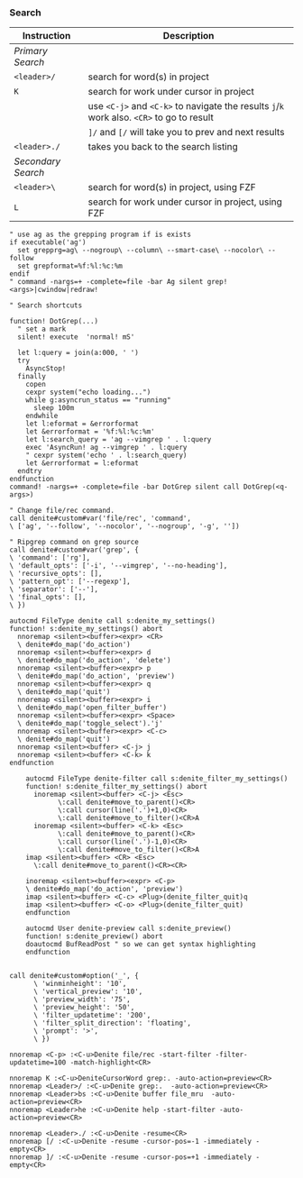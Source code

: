 ### Search

| Instruction        | Description                                                                               |
| ---                | ---                                                                                       |
| *Primary Search*   |                                                                                           |
| `<leader>/`        | search for word(s) in project                                                             |
| `K`                | search for work under cursor in project                                                   |
|                    | use `<C-j>` and `<C-k>` to navigate the results `j`/`k` work also. `<CR>` to go to result |
|                    | `]/` and `[/` will take you to prev and next results                                      |
| `<leader>./`       | takes you back to the search listing                                                      |
| *Secondary Search* |                                                                                           |
| `<leader>\`        | search for word(s) in project, using FZF                                                  |
| `L`                | search for work under cursor in project, using FZF                                        |

```vim
" use ag as the grepping program if is exists
if executable('ag')
  set grepprg=ag\ --nogroup\ --column\ --smart-case\ --nocolor\ --follow
  set grepformat=%f:%l:%c:%m
endif
" command -nargs=+ -complete=file -bar Ag silent grep! <args>|cwindow|redraw!

" Search shortcuts

function! DotGrep(...)
  " set a mark
  silent! execute  'normal! mS'

  let l:query = join(a:000, ' ')
  try
    AsyncStop!
  finally
    copen
    cexpr system("echo loading...")
    while g:asyncrun_status == "running"
      sleep 100m
    endwhile
    let l:eformat = &errorformat
    let &errorformat = '%f:%l:%c:%m'
    let l:search_query = 'ag --vimgrep ' . l:query
    exec 'AsyncRun! ag --vimgrep ' . l:query
    " cexpr system('echo ' . l:search_query)
    let &errorformat = l:eformat
  endtry
endfunction
command! -nargs=+ -complete=file -bar DotGrep silent call DotGrep(<q-args>)

```

```vim
" Change file/rec command.
call denite#custom#var('file/rec', 'command',
\ ['ag', '--follow', '--nocolor', '--nogroup', '-g', ''])

" Ripgrep command on grep source
call denite#custom#var('grep', {
\ 'command': ['rg'],
\ 'default_opts': ['-i', '--vimgrep', '--no-heading'],
\ 'recursive_opts': [],
\ 'pattern_opt': ['--regexp'],
\ 'separator': ['--'],
\ 'final_opts': [],
\ })

autocmd FileType denite call s:denite_my_settings()
function! s:denite_my_settings() abort
  nnoremap <silent><buffer><expr> <CR>
  \ denite#do_map('do_action')
  nnoremap <silent><buffer><expr> d
  \ denite#do_map('do_action', 'delete')
  nnoremap <silent><buffer><expr> p
  \ denite#do_map('do_action', 'preview')
  nnoremap <silent><buffer><expr> q
  \ denite#do_map('quit')
  nnoremap <silent><buffer><expr> i
  \ denite#do_map('open_filter_buffer')
  nnoremap <silent><buffer><expr> <Space>
  \ denite#do_map('toggle_select').'j'
  nnoremap <silent><buffer><expr> <C-c>
  \ denite#do_map('quit')
  nnoremap <silent><buffer> <C-j> j
  nnoremap <silent><buffer> <C-k> k
endfunction

	autocmd FileType denite-filter call s:denite_filter_my_settings()
	function! s:denite_filter_my_settings() abort
	  inoremap <silent><buffer> <C-j> <Esc>
	        \:call denite#move_to_parent()<CR>
	        \:call cursor(line('.')+1,0)<CR>
	        \:call denite#move_to_filter()<CR>A
	  inoremap <silent><buffer> <C-k> <Esc>
	        \:call denite#move_to_parent()<CR>
	        \:call cursor(line('.')-1,0)<CR>
	        \:call denite#move_to_filter()<CR>A
    imap <silent><buffer> <CR> <Esc>
      \:call denite#move_to_parent()<CR><CR>

    inoremap <silent><buffer><expr> <C-p>
    \ denite#do_map('do_action', 'preview')
    imap <silent><buffer> <C-c> <Plug>(denite_filter_quit)q
    imap <silent><buffer> <C-o> <Plug>(denite_filter_quit)
	endfunction

	autocmd User denite-preview call s:denite_preview()
	function! s:denite_preview() abort
    doautocmd BufReadPost " so we can get syntax highlighting
	endfunction


call denite#custom#option('_', {
      \ 'winminheight': '10',
      \ 'vertical_preview': '10',
      \ 'preview_width': '75',
      \ 'preview_height': '50',
      \ 'filter_updatetime': '200',
      \ 'filter_split_direction': 'floating',
      \ 'prompt': '>',
      \ })

nnoremap <C-p> :<C-u>Denite file/rec -start-filter -filter-updatetime=100 -match-highlight<CR>

nnoremap K :<C-u>DeniteCursorWord grep:. -auto-action=preview<CR>
nnoremap <Leader>/ :<C-u>Denite grep:.  -auto-action=preview<CR>
nnoremap <Leader>bs :<C-u>Denite buffer file_mru  -auto-action=preview<CR>
nnoremap <Leader>he :<C-u>Denite help -start-filter -auto-action=preview<CR>

nnoremap <Leader>./ :<C-u>Denite -resume<CR>
nnoremap [/ :<C-u>Denite -resume -cursor-pos=-1 -immediately -empty<CR>
nnoremap ]/ :<C-u>Denite -resume -cursor-pos=+1 -immediately -empty<CR>
```
